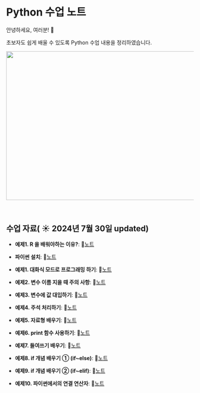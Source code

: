 # Python 수업 노트

안녕하세요, 여러분!  🌟

초보자도 쉽게 배울 수 있도록 Python 수업 내용을 정리하였습니다.

<img src="https://i.namu.wiki/i/mxMv5lNX8m8lUwu7yTjN6eNZh8JVuI6a_chEyMRc4V9oECkhVIl7OiPiGIOllv14uDVNuwRPVco8abCPe5xOiQ.svg" width="600" height="400">

&nbsp;

## 수업 자료( ☀️ 2024년 7월 30일 updated)


- **예제1. R 을 배워야하는 이유?**:  📄[노트](https://www.notion.so/1-R-65b6574c8e3f4415be522f9f3a62b490)
  &nbsp;
  
- **파이썬 설치**:  📄[노트](https://www.notion.so/a1d9ec6260b34914b67cfb1b7bf33f52)

- **예제1. 대화식 모드로 프로그래밍 하기**:  📄[노트](https://www.notion.so/1-1ebd7000f47b43839e32fe9633e06f92?pvs=21)

- **예제2. 변수 이름 지을 때 주의 사항**:  📄[노트](https://www.notion.so/2-fb91522544e044bbba186f890800b56a?pvs=21)

- **예제3. 변수에 값 대입하기**:  📄[노트](https://www.notion.so/3-34d4977ac8414656bfabce34cc518931?pvs=21)

- **예제4. 주석 처리하기**:  📄[노트](https://www.notion.so/4-ec2b8e89b60742be8e7249598c84d62e?pvs=21)

- **예제5. 자료형 배우기**:  📄[노트](https://www.notion.so/5-d100227698424634afb8aed6e2480087?pvs=21)

- **예제6. print 함수 사용하기**:  📄[노트](https://www.notion.so/6-print-f8a13281e5a246b0b949a72e2af1317d?pvs=21)

- **예제7. 들여쓰기 배우기**:  📄[노트](https://www.notion.so/7-7d36e581e3234f0c9769ee349dade4bb?pvs=21)

- **예제8. if 개념 배우기 ① (if~else)**:  📄[노트](https://www.notion.so/8-if-if-else-d65be13fad84412da67f863930940303?pvs=21)

- **예제9. if 개념 배우기 ② (if~elif)**:  📄[노트](https://www.notion.so/9-if-if-elif-20e7e19ada8b4e638cb1220738ee43b3?pvs=21)

- **예제10. 파이썬에서의 연결 연산자**:  📄[노트](https://www.notion.so/10-2fbc6bc52eaa45b1899c04aff2d57819?pvs=21)

  
